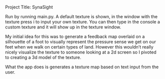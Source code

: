Project Title: SynaSight

Run by running main.py. A default texture is shown, in the window with the texture press i to input your own texture. You can then type in the console a custom texture and it will show up in the texture window.

My initial idea for this was to generate a feedback map overlaid on a silhouette of a foot to visually represent the pressure sense we get on our feet when we walk on certain types of land. However this wouldn’t really nicely visualize the texture to someone looking at a 2d screen so I pivoted to creating a 3d model of the texture. 

What the app does is generates a texture map based on text input from the user.

